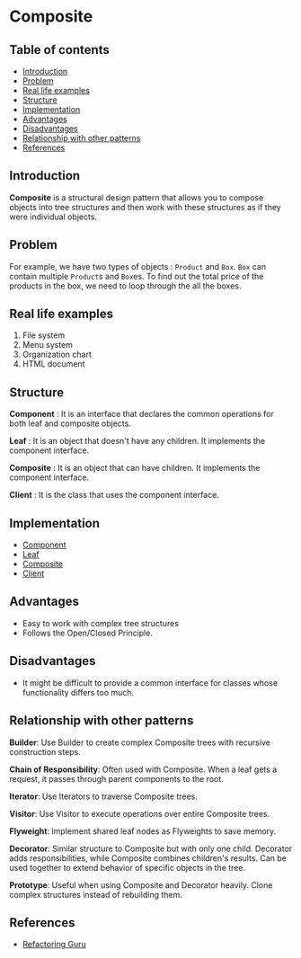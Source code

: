 # Composite

## Table of contents

- [Introduction](#introduction)
- [Problem](#problem)
- [Real life examples](#real-life-examples)
- [Structure](#structure)
- [Implementation](#implementation)
- [Advantages](#advantages)
- [Disadvantages](#disadvantages)
- [Relationship with other patterns](#relationship-with-other-patterns)
- [References](#references)

## Introduction

**Composite** is a structural design pattern that allows you to compose objects into tree structures and then work with these structures as if they were individual objects.

## Problem

For example, we have two types of objects : `Product` and `Box`. `Box` can contain multiple `Product`s and `Box`es. To find out the total price of the products in the box, we need to loop through the all the boxes.

## Real life examples

1. File system
2. Menu system
3. Organization chart
4. HTML document

## Structure

**Component** : It is an interface that declares the common operations for both leaf and composite objects.

**Leaf** : It is an object that doesn't have any children. It implements the component interface.

**Composite** : It is an object that can have children. It implements the component interface.

**Client** : It is the class that uses the component interface.

## Implementation

- [Component](src/FileSystem.java)
- [Leaf](src/File.java)
- [Composite](src/Directory.java)
- [Client](src/Main.java)

## Advantages

- Easy to work with complex tree structures
- Follows the Open/Closed Principle.

## Disadvantages

- It might be difficult to provide a common interface for classes whose functionality differs too much.

## Relationship with other patterns

**Builder**: Use Builder to create complex Composite trees with recursive construction steps.

**Chain of Responsibility**: Often used with Composite. When a leaf gets a request, it passes through parent components to the root.

**Iterator**: Use Iterators to traverse Composite trees.

**Visitor**: Use Visitor to execute operations over entire Composite trees.

**Flyweight**: Implement shared leaf nodes as Flyweights to save memory.

**Decorator**: Similar structure to Composite but with only one child. Decorator adds responsibilities, while Composite combines children's results. Can be used together to extend behavior of specific objects in the tree.

**Prototype**: Useful when using Composite and Decorator heavily. Clone complex structures instead of rebuilding them.

## References

- [Refactoring Guru](https://refactoring.guru/design-patterns/composite)
